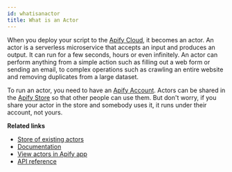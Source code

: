 ```yaml
---
id: whatisanactor
title: What is an Actor
---
```


When you deploy your script to the <a href="https://apify.com/" target="_blank">Apify Cloud</a>,
it becomes an actor.
An actor is a serverless microservice that accepts an input and produces an output.
It can run for a few seconds, hours or even infinitely.
An actor can perform anything from a simple action such as filling out a web form or sending an email,
to complex operations such as crawling an entire website and removing duplicates from a large dataset.

To run an actor, you need to have an <a href="https://my.apify.com/)" target="_blank">Apify Account</a>.
Actors can be shared in the <a href="https://apify.com/store?&type=acts)" target="_blank">Apify Store</a>
so that other people can use them.
But don't worry, if you share your actor in the store
and somebody uses it, it runs under their account, not yours.

**Related links**

-   <a href="https://apify.com/store?&type=acts" target="_blank">Store of existing actors</a>
-   <a href="https://apify.com/docs/actor" target="_blank">Documentation</a>
-   <a href="https://my.apify.com/actors" target="_blank">View actors in Apify app</a>
-   <a href="https://apify.com/docs/api/v2#/reference/actors" target="_blank">API reference</a>
